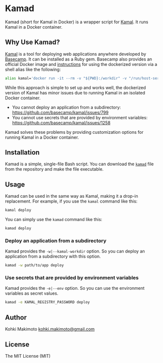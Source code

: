 # Kamad

Kamad (short for Kamal in Docker) is a wrapper script for [Kamal](https://kamal-deploy.org/). It runs Kamal in a Docker container.

## Why Use Kamad?

[Kamal](https://github.com/basecamp/kamal) is a tool for deploying web applications anywhere developed by [Basecamp](https://github.com/basecamp).
It can be installed as a Ruby gem. Basecamp also provides an official Docker image and [instructions](https://kamal-deploy.org/docs/installation/) for using the dockerized version via a shell alias like the following:

```sh
alias kamal='docker run -it --rm -v "${PWD}:/workdir" -v "/run/host-services/ssh-auth.sock:/run/host-services/ssh-auth.sock" -e SSH_AUTH_SOCK="/run/host-services/ssh-auth.sock" -v /var/run/docker.sock:/var/run/docker.sock ghcr.io/basecamp/kamal:latest'
```

While this approach is simple to set up and works well, the dockerized version of Kamal has minor issues due to running Kamal in an isolated Docker container.

- You cannot deploy an application from a subdirectory: https://github.com/basecamp/kamal/issues/799
- You cannot use secrets that are provided by environment variables: https://github.com/basecamp/kamal/issues/1258

Kamad solves these problems by providing customization options for running Kamal in a Docker container.

## Installation

Kamad is a simple, single-file Bash script.
You can download the [`kamad`](https://github.com/kohkimakimoto/kamad/raw/main/kamad) file from the repository and make the file executable.

## Usage

Kamad can be used in the same way as Kamal, making it a drop-in replacement. For example, if you use the `kamal` command like this:

```sh
kamal deploy
```

You can simply use the `kamad` command like this:

```sh
kamad deploy
```

### Deploy an application from a subdirectory

Kamad provides the `-w|--kamal-workdir` option. So you can deploy an application from a subdirectory with this option.

```sh
kamad -w path/to/app deploy
```

### Use secrets that are provided by environment variables

Kamad provides the `-e|--env` option. So you can use the environment variables as secret values.

```sh
kamad -e KAMAL_REGISTRY_PASSWORD deploy
```

## Author

Kohki Makimoto <kohki.makimoto@gmail.com>

## License

The MIT License (MIT)
